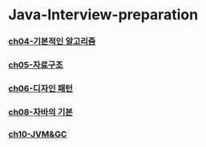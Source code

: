 # Java-Interview-preparation

### [ch04-기본적인 알고리즘](/Ch4_FundamentalAlgorithm)
### [ch05-자료구조](/Ch5_DataStructure)
### [ch06-디자인 패턴](/Ch6_designPattern)
### [ch08-자바의 기본](/Ch8_Java_Basic)
### [ch10-JVM&GC](/ch10_JVM_GC)
